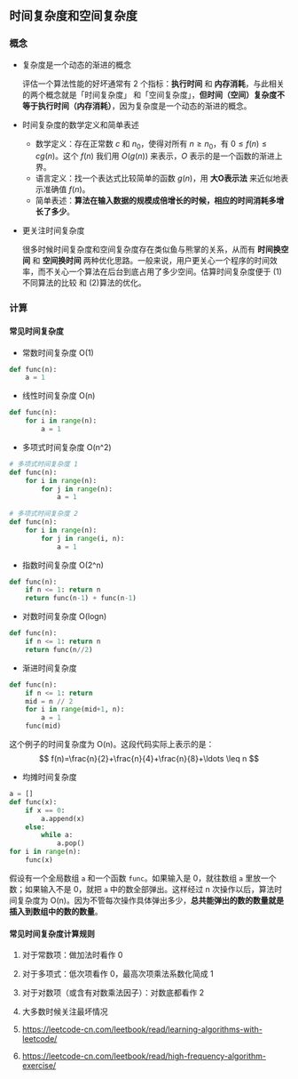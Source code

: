 ## 时间复杂度和空间复杂度

### 概念

- 复杂度是一个动态的渐进的概念

  评估一个算法性能的好坏通常有 2 个指标：**执行时间** 和 **内存消耗**，与此相关的两个概念就是「时间复杂度」 和「空间复杂度」，**但时间（空间）复杂度不等于执行时间（内存消耗）**，因为复杂度是一个动态的渐进的概念。

- 时间复杂度的数学定义和简单表述
  - 数学定义：存在正常数 $c$ 和 $n_0$，使得对所有 $n \geq n_0$，有 $0 \leq f(n) \leq c g(n)$。这个 $f(n)$ 我们用 $O(g(n))$ 来表示，$O$ 表示的是一个函数的渐进上界。
  - 语言定义：找一个表达式比较简单的函数  $g(n)$，用 **大O表示法** 来近似地表示准确值 $f(n)$。
  - 简单表述：**算法在输入数据的规模成倍增长的时候，相应的时间消耗多增长了多少**。

- 更关注时间复杂度

  很多时候时间复杂度和空间复杂度存在类似鱼与熊掌的关系，从而有 **时间换空间** 和 **空间换时间** 两种优化思路。一般来说，用户更关心一个程序的时间效率，而不关心一个算法在后台到底占用了多少空间。估算时间复杂度便于 (1)不同算法的比较 和 (2)算法的优化。

### 计算

#### 常见时间复杂度

- 常数时间复杂度 O(1)

```python
def func(n):
    a = 1
```

- 线性时间复杂度 O(n)

```python
def func(n):
    for i in range(n):
        a = 1
```

- 多项式时间复杂度 O(n^2)

```python
# 多项式时间复杂度 1
def func(n):
    for i in range(n):
        for j in range(n):
            a = 1
            
# 多项式时间复杂度 2
def func(n):
    for i in range(n):
        for j in range(i, n):
            a = 1
```

- 指数时间复杂度 O(2^n)

```python
def func(n):
    if n <= 1: return n
    return func(n-1) + func(n-1)
```

- 对数时间复杂度 O(logn)

```python
def func(n):
    if n <= 1: return n
    return func(n//2)
```

- 渐进时间复杂度

```python
def func(n):
    if n <= 1: return
    mid = n // 2
    for i in range(mid+1, n):
        a = 1
    func(mid)
```

这个例子的时间复杂度为 O(n)。这段代码实际上表示的是：
$$
f(n)=\frac{n}{2}+\frac{n}{4}+\frac{n}{8}+\ldots \leq n
$$

- 均摊时间复杂度

```python
a = []
def func(x):
    if x == 0:
        a.append(x)
    else:
        while a:
            a.pop()           
for i in range(n):
    func(x)
```

假设有一个全局数组 `a` 和一个函数 `func`。如果输入是 0，就往数组 `a` 里放一个数；如果输入不是 0，就把 `a` 中的数全部弹出。这样经过 n 次操作以后，算法时间复杂度为 O(n)。因为不管每次操作具体弹出多少，**总共能弹出的数的数量就是插入到数组中的数的数量**。

#### 常见时间复杂度计算规则

1. 对于常数项：做加法时看作 0
2. 对于多项式：低次项看作 0，最高次项乘法系数化简成 1
3. 对于对数项（或含有对数乘法因子）：对数底都看作 2
4. 大多数时候关注最坏情况
  



1. https://leetcode-cn.com/leetbook/read/learning-algorithms-with-leetcode/
2. https://leetcode-cn.com/leetbook/read/high-frequency-algorithm-exercise/